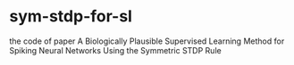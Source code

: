 # sym-stdp-for-sl
the code of paper A Biologically Plausible Supervised Learning Method for Spiking Neural Networks Using the Symmetric STDP Rule
